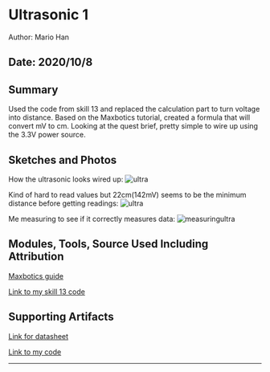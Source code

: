 #  Ultrasonic 1

Author: Mario Han

Date: 2020/10/8
-----

## Summary

Used the code from skill 13 and replaced the calculation part to turn voltage into distance. Based on the Maxbotics tutorial, created a formula that will convert mV to cm. Looking at the quest brief, pretty simple to wire up using the 3.3V power source.

## Sketches and Photos

How the ultrasonic looks wired up:
![ultra](https://user-images.githubusercontent.com/45515930/95518662-88811180-0991-11eb-8dea-37ba73092c6e.JPG)

Kind of hard to read values but 22cm(142mV) seems to be the minimum distance before getting readings:
![ultra](https://user-images.githubusercontent.com/45515930/95518737-b1090b80-0991-11eb-839f-54d94ace0a58.png)

Me measuring to see if it correctly measures data:
![measuringultra](https://user-images.githubusercontent.com/45515930/95518818-de55b980-0991-11eb-939d-747b7ca05d13.JPG)

## Modules, Tools, Source Used Including Attribution

[Maxbotics guide](https://www.maxbotix.com/ultrasonic-sensor-hrlv%E2%80%91maxsonar%E2%80%91ez-guide-158)

[Link to my skill 13 code](https://github.com/BU-EC444/Han-Mario-1/tree/master/skills/cluster-2/13/code)

## Supporting Artifacts

[Link for datasheet](https://www.maxbotix.com/documents/HRLV-MaxSonar-EZ_Datasheet.pdf)

[Link to my code](https://github.com/BU-EC444/Han-Mario-1/tree/master/skills/cluster-2/14/code)

-----
